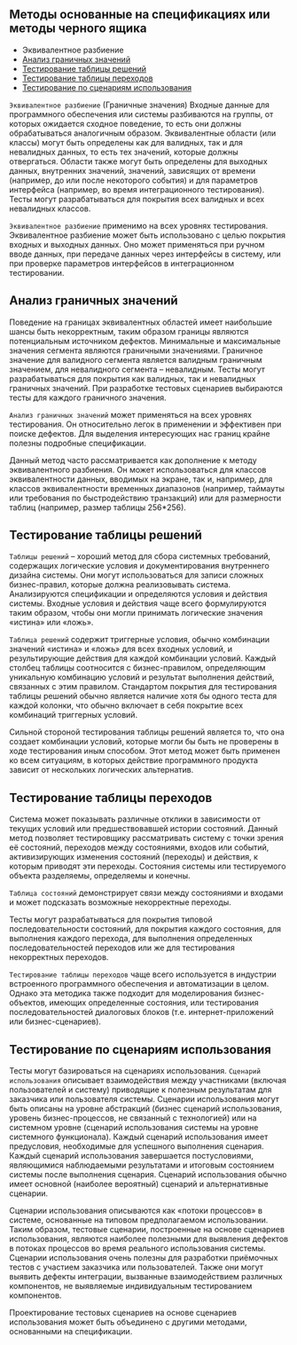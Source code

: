 ## Методы основанные на спецификациях или методы черного ящика

- Эквивалентное разбиение
- [Анализ граничных значений](<#Анализ-граничных-значений>)
- [Тестирование таблицы решений](<#Тестирование-таблицы-решений>)
- [Тестирование таблицы переходов](<#Тестирование-таблицы-переходов>)
- [Тестирование по сценариям использования](<#Тестирование-по-сценариям-использования>)

`Эквивалентное разбиение` (Граничные значения)
Входные данные для программного обеспечения или системы разбиваются на группы, от которых ожидается сходное поведение, то есть они должны обрабатываться аналогичным образом. Эквивалентные области (или классы) могут быть определены как для валидных, так и для невалидных данных, то есть тех значений, которые должны отвергаться. Области также могут быть определены для выходных данных, внутренних значений, значений, зависящих от
времени (например, до или после некоторого события) и для параметров интерфейса (например, во время интеграционного тестирования). Тесты могут разрабатываться для покрытия всех валидных и всех невалидных классов.

`Эквивалентное разбиение` применимо на всех уровнях тестирования. Эквивалентное разбиение может быть использовано с целью покрытия входных и выходных данных. Оно может применяться при ручном вводе данных, при передаче данных через интерфейсы в систему, или при проверке параметров интерфейсов в интеграционном тестировании.

## Анализ граничных значений

Поведение на границах эквивалентных областей имеет наибольшие шансы быть некорректным, таким образом границы являются потенциальным источником дефектов. Минимальные и максимальные значения сегмента являются граничными значениями. Граничное значение для валидного сегмента является валидным граничным значением, для невалидного сегмента – невалидным. Тесты могут разрабатываться для покрытия как валидных, так и невалидных граничных значений. При разработке тестовых сценариев выбираются тесты для каждого граничного значения.

`Анализ граничных значений` может применяться на всех уровнях тестирования. Он относительно легок в применении и эффективен при поиске дефектов. Для выделения интересующих нас границ крайне полезны подробные спецификации.

Данный метод часто рассматривается как дополнение к методу эквивалентного разбиения. Он может использоваться для классов эквивалентности данных, вводимых на экране, так и, например, для классов эквивалентности временных диапазонов (например, таймауты или требования по быстродействию транзакций) или для размерности таблиц (например, размер таблицы 256*256).

## Тестирование таблицы решений

`Таблицы решений` – хороший метод для сбора системных требований, содержащих логические условия и документирования внутреннего дизайна системы. Они могут использоваться для записи сложных бизнес-правил, которые должна реализовывать система. Анализируются спецификации и определяются условия и действия системы. Входные условия и действия чаще всего формулируются таким образом, чтобы они могли принимать логические значения
«истина» или «ложь».

`Таблица решений` содержит триггерные условия, обычно комбинации значений «истина» и «ложь» для всех входных условий, и результирующие действия для каждой комбинации условий. Каждый столбец таблицы соотносится с бизнес-правилом, определяющим уникальную комбинацию условий и результат выполнения действий, связанных с этим правилом. Стандартом покрытия для тестирования таблицы решений обычно является наличие хотя бы одного теста для каждой колонки, что обычно включает в себя покрытие всех комбинаций триггерных условий.

Сильной стороной тестирования таблицы решений является то, что она создает комбинации условий, которые могли бы быть не проверены в ходе тестирования иным способом. Этот метод может быть применен ко всем ситуациям, в которых действие программного продукта зависит от нескольких логических альтернатив.

## Тестирование таблицы переходов

Система может показывать различные отклики в зависимости от текущих условий или предшествовавшей истории состояний. Данный метод позволяет тестировщику рассматривать систему с точки зрения её состояний, переходов между состояниями, входов или событий, активизирующих изменения состояний (переходы) и действия, к которым приводят эти переходы. Состояния системы или тестируемого объекта разделяемы, определяемы и конечны.

`Таблица состояний` демонстрирует связи между состояниями и входами и может подсказать возможные некорректные переходы.

Тесты могут разрабатываться для покрытия типовой последовательности состояний, для покрытия каждого состояния, для выполнения каждого перехода, для выполнения определенных последовательностей переходов или же для тестирования некорректных переходов.

`Тестирование таблицы переходов` чаще всего используется в индустрии встроенного программного обеспечения и автоматизации в целом. Однако эта методика также подходит для моделирования бизнес-объектов, имеющих определенные состояния, или тестирования последовательностей диалоговых блоков (т.е. интернет-приложений или бизнес-сценариев).

## Тестирование по сценариям использования

Тесты могут базироваться на сценариях использования. `Сценарий использования` описывает взаимодействия между участниками (включая пользователей и систему) приводящие к полезным результатам для заказчика или пользователя системы. Сценарии использования могут быть описаны на уровне абстракций (бизнес сценарий использования, уровень бизнес-процессов, не связанный с технологией) или на системном уровне (сценарий использования системы на уровне системного функционала). Каждый сценарий использования имеет предусловия, необходимые для успешного выполнения сценария. Каждый сценарий использования завершается постусловиями, являющимися наблюдаемыми результатами и итоговым состоянием системы после выполнения сценария. Сценарий использования обычно имеет основной (наиболее вероятный) сценарий и альтернативные сценарии.

Сценарии использования описываются как «потоки процессов» в системе, основанные на типовом предполагаемом использовании. Таким образом, тестовые сценарии, построенные на основе сценариев использования, являются наиболее полезными для выявления дефектов в потоках процессов во время реального использования системы. Сценарии использования очень полезны для разработки приёмочных тестов с участием заказчика или пользователей. Также они могут выявить дефекты интеграции, вызванные взаимодействием различных компонентов, не выявляемые индивидуальным тестированием компонентов.

Проектирование тестовых сценариев на основе сценариев использования может быть объединено с другими методами, основанными на спецификации.
